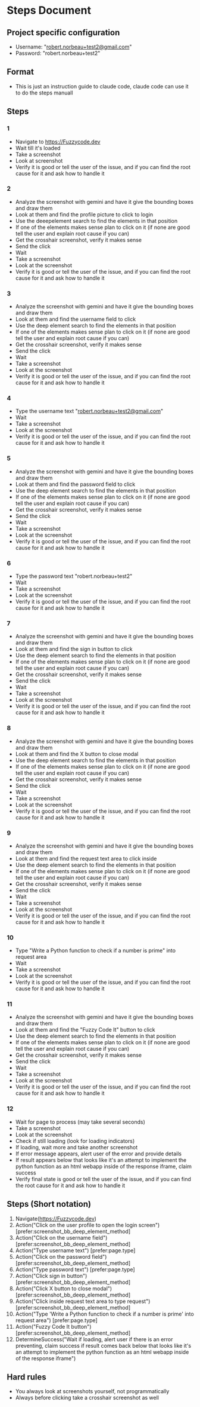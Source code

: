 # Steps Document

## Project specific configuration
- Username: "robert.norbeau+test2@gmail.com"
- Password: "robert.norbeau+test2"

## Format
- This is just an instruction guide to claude code, claude code can use it to do the steps manuall

## Steps
### 1
- Navigate to https://Fuzzycode.dev
- Wait till it's loaded
- Take a screenshot
- Look at screenshot
- Verify it is good or tell the user of the issue, and if you can find the root cause for it and ask how to handle it
### 2
- Analyze the screenshot with gemini and have it give the bounding boxes and draw them
- Look at them and find the profile picture to click to login
- Use the deeepelement search to find the elements in that position
- If one of the elements makes sense plan to click on it (if none are good tell the user and explain root cause if you can)
- Get the crosshair screenshot, verify it makes sense
- Send the click
- Wait
- Take a screenshot
- Look at the screenshot
- Verify it is good or tell the user of the issue, and if you can find the root cause for it and ask how to handle it

### 3
- Analyze the screenshot with gemini and have it give the bounding boxes and draw them
- Look at them and find the username field to click
- Use the deep element search to find the elements in that position
- If one of the elements makes sense plan to click on it (if none are good tell the user and explain root cause if you can)
- Get the crosshair screenshot, verify it makes sense
- Send the click
- Wait
- Take a screenshot
- Look at the screenshot
- Verify it is good or tell the user of the issue, and if you can find the root cause for it and ask how to handle it

### 4
- Type the username text "robert.norbeau+test2@gmail.com"
- Wait
- Take a screenshot
- Look at the screenshot
- Verify it is good or tell the user of the issue, and if you can find the root cause for it and ask how to handle it

### 5
- Analyze the screenshot with gemini and have it give the bounding boxes and draw them
- Look at them and find the password field to click
- Use the deep element search to find the elements in that position
- If one of the elements makes sense plan to click on it (if none are good tell the user and explain root cause if you can)
- Get the crosshair screenshot, verify it makes sense
- Send the click
- Wait
- Take a screenshot
- Look at the screenshot
- Verify it is good or tell the user of the issue, and if you can find the root cause for it and ask how to handle it

### 6
- Type the password text "robert.norbeau+test2"
- Wait
- Take a screenshot
- Look at the screenshot
- Verify it is good or tell the user of the issue, and if you can find the root cause for it and ask how to handle it

### 7
- Analyze the screenshot with gemini and have it give the bounding boxes and draw them
- Look at them and find the sign in button to click
- Use the deep element search to find the elements in that position
- If one of the elements makes sense plan to click on it (if none are good tell the user and explain root cause if you can)
- Get the crosshair screenshot, verify it makes sense
- Send the click
- Wait
- Take a screenshot
- Look at the screenshot
- Verify it is good or tell the user of the issue, and if you can find the root cause for it and ask how to handle it

### 8
- Analyze the screenshot with gemini and have it give the bounding boxes and draw them
- Look at them and find the X button to close modal
- Use the deep element search to find the elements in that position
- If one of the elements makes sense plan to click on it (if none are good tell the user and explain root cause if you can)
- Get the crosshair screenshot, verify it makes sense
- Send the click
- Wait
- Take a screenshot
- Look at the screenshot
- Verify it is good or tell the user of the issue, and if you can find the root cause for it and ask how to handle it

### 9
- Analyze the screenshot with gemini and have it give the bounding boxes and draw them
- Look at them and find the request text area to click inside
- Use the deep element search to find the elements in that position
- If one of the elements makes sense plan to click on it (if none are good tell the user and explain root cause if you can)
- Get the crosshair screenshot, verify it makes sense
- Send the click
- Wait
- Take a screenshot
- Look at the screenshot
- Verify it is good or tell the user of the issue, and if you can find the root cause for it and ask how to handle it

### 10
- Type "Write a Python function to check if a number is prime" into request area
- Wait
- Take a screenshot
- Look at the screenshot
- Verify it is good or tell the user of the issue, and if you can find the root cause for it and ask how to handle it

### 11
- Analyze the screenshot with gemini and have it give the bounding boxes and draw them
- Look at them and find the "Fuzzy Code It" button to click
- Use the deep element search to find the elements in that position
- If one of the elements makes sense plan to click on it (if none are good tell the user and explain root cause if you can)
- Get the crosshair screenshot, verify it makes sense
- Send the click
- Wait
- Take a screenshot
- Look at the screenshot
- Verify it is good or tell the user of the issue, and if you can find the root cause for it and ask how to handle it

### 12
- Wait for page to process (may take several seconds)
- Take a screenshot
- Look at the screenshot
- Check if still loading (look for loading indicators)
- If loading, wait more and take another screenshot
- If error message appears, alert user of the error and provide details
- If result appears below that looks like it's an attempt to implement the python function as an html webapp inside of the response iframe, claim success
- Verify final state is good or tell the user of the issue, and if you can find the root cause for it and ask how to handle it

## Steps (Short notation)
1. Navigate(https://Fuzzycode.dev)
2. Action("Click on the user profile to open the login screen") [prefer:screenshot_bb_deep_element_method]
3. Action("Click on the username field") [prefer:screenshot_bb_deep_element_method]
4. Action("Type username text") [prefer:page.type]
5. Action("Click on the password field") [prefer:screenshot_bb_deep_element_method]
6. Action("Type password text") [prefer:page.type]
7. Action("Click sign in button") [prefer:screenshot_bb_deep_element_method]
8. Action("Click X button to close modal") [prefer:screenshot_bb_deep_element_method]
9. Action("Click inside request text area to type request") [prefer:screenshot_bb_deep_element_method]
10. Action("Type 'Write a Python function to check if a number is prime' into request area") [prefer:page.type]
11. Action("Fuzzy Code It button") [prefer:screenshot_bb_deep_element_method]
12. DetermineSuccess("Wait if loading, alert user if there is an error preventing, claim success if result comes back below that looks like it's an attempt to implement the python function as an html webapp inside of the response iframe")

## Hard rules
- You always look at screenshots yourself, not programmatically
- Always before clicking take a crosshair screenshot as well